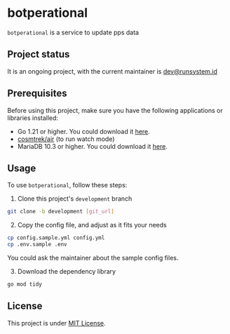 # botperational

`botperational` is a service to update pps data

## Project status

It is an ongoing project, with the current maintainer is dev@runsystem.id

## Prerequisites
Before using this project, make sure you have the following applications or libraries installed:

- Go 1.21 or higher. You could download it [here](https://go.dev/dl/).
- [cosmtrek/air](https://github.com/cosmtrek/air) (to run watch mode)
- MariaDB 10.3 or higher. You could download it [here](https://mariadb.org/download/).

## Usage
To use `botperational`, follow these steps: 
1. Clone this project's `development` branch
```bash
git clone -b development [git_url]
```

2. Copy the config file, and adjust as it fits your needs
```bash
cp config.sample.yml config.yml
cp .env.sample .env
```
You could ask the maintainer about the sample config files.

3. Download the dependency library
```bash
go mod tidy
```

## License
This project is under [MIT License](http://botperational/-/blob/development/LICENSE).